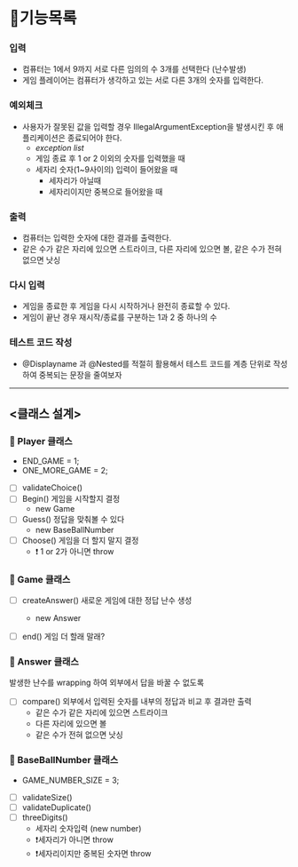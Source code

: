 # 🚀기능목록


### 입력
- 컴퓨터는 1에서 9까지 서로 다른 임의의 수 3개를 선택한다 (난수발생)
- 게임 플레이어는 컴퓨터가 생각하고 있는 서로 다른 3개의 숫자를 입력한다.

### 예외체크
- 사용자가 잘못된 값을 입력할 경우 IllegalArgumentException을 발생시킨 후 애플리케이션은 종료되어야 한다.
  - _exception list_
  - 게임 종료 후 1 or 2 이외의 숫자를 입력했을 때
  - 세자리 숫자(1~9사이의) 입력이 들어왔을 때
    - 세자리가 아닐때
    - 세자리이지만 중복으로 들어왔을 때 

### 출력
- 컴퓨터는 입력한 숫자에 대한 결과를 출력한다.
- 같은 수가 같은 자리에 있으면 스트라이크, 다른 자리에 있으면 볼, 같은 수가 전혀 없으면 낫싱

### 다시 입력
- 게임을 종료한 후 게임을 다시 시작하거나 완전히 종료할 수 있다.
- 게임이 끝난 경우 재시작/종료를 구분하는 1과 2 중 하나의 수

### 테스트 코드 작성
- @Displayname 과 @Nested를 적절히 활용해서 테스트 코드를 계층 단위로 작성하여 중복되는 문장을 줄여보자

---

## <클래스 설계>
### 🍄 Player 클래스

- END_GAME = 1;
- ONE_MORE_GAME = 2;


- [ ] validateChoice()
- [ ] Begin() 게임을 시작할지 결정
  - new Game
- [ ] Guess() 정답을 맞춰볼 수 있다
  - new BaseBallNumber
- [ ] Choose() 게임을 더 할지 말지 결정
  - ❗ 1 or 2가 아니면 throw


### 🍄 Game 클래스

- [ ] createAnswer() 새로운 게임에 대한 정답 난수 생성
    - new Answer
- [ ] end() 게임 더 할래 말래?


### 🍄 Answer 클래스

발생한 난수를 wrapping 하여 외부에서 답을 바꿀 수 없도록

- [ ] compare() 외부에서 입력된 숫자를 내부의 정답과 비교 후 결과만 출력
  - 같은 수가 같은 자리에 있으면 스트라이크
  - 다른 자리에 있으면 볼
  - 같은 수가 전혀 없으면 낫싱

### 🍄 BaseBallNumber 클래스

- GAME_NUMBER_SIZE = 3;
- [ ] validateSize()
- [ ] validateDuplicate()
- [ ] threeDigits()
  - 세자리 숫자입력 (new number)
  - ❗세자리가 아니면 throw
  - ❗세자리이지만 중복된 숫자면 throw
